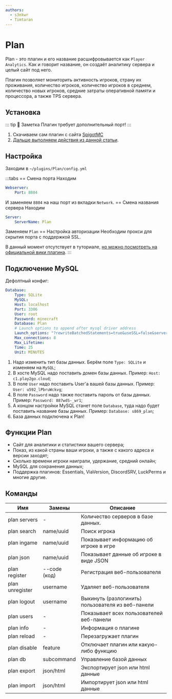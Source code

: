 ```yaml
---
authors: 
  - s3nkwr
  - Timtaran
---
```


# Plan

Plan - это плагин и его название расшифровывается как `Player Analytics`.
Как и говорит название, он создаёт аналитику сервера и целый сайт под него.

Плагин позволяет мониторить активность игроков, страну их проживания, количество игроков, количество игроков в среднем, количество новых игроков, средние затраты оперативной памяти и процессора, а также TPS сервера.

## Установка

::: tip :pushpin: Заметка
Плагин требует дополнительный порт!
:::

1. Скачиваем сам плагин с сайта [SpigotMC](https://www.spigotmc.org/resources/32536/)
2. [Дальше выполняем действия из данной статьи](https://wiki.play2go.cloud/minecraft/installplugins).

## Настройка

Заходим в `~/plugins/Plan/config.yml`

:::tabs
== Смена порта
Находим

```yaml
Webserver:
    Port: 8804
```

И заменяем `8804` на наш порт из вкладки `Network`.
== Смена названия сервера
Находим

```yaml
Server:
    ServerName: Plan
```

Заменяем `Plan`
== Настройка авторизации
Необходим прокси для скрытия порта с поддержкой SSL.

В данный момент отсутствует в туториале, [но можно посмотреть на официальной вики плагина](https://github.com/plan-player-analytics/Plan/wiki/SSL-Certificate-%28HTTPS%29-Set-Up).
:::

## Подключение MySQL

Дефолтный конфиг:

```yaml
Database:
    Type: SQLite
    MySQL:
    Host: localhost
    Port: 3306
    User: root
    Password: minecraft
    Database: Plan
    # Launch options to append after mysql driver address
    Launch_options: "?rewriteBatchedStatements=true&useSSL=false&serverTimezone=UTC"
    Max_connections: 8
    Max_Lifetime:
    Time: 25
    Unit: MINUTES
```

1. Надо изменить тип базы данных. Берём поле `Type: SQLite` и изменяем на `MySQL`;
2. В хосте MySQL надо поставить домен базы данных. Пример: `Host: c1.play2go.cloud`;
3. В поле `User` надо поставить User'а вашей базы данных. Пример: `User: u592_lPbruWckvg`;
4. В поле `Password` надо также поставить пароль от базы данных. Пример: `Password: 887wdS-_wr1`;
5. А концом настройки MySQL станет поле `Database`, туда надо будет поставить название базы данных. Пример: `Database: s869_plan`;
6. База данных подключена к Plan!

## Функции Plan

- Сайт для аналитики и статистики вашего сервера;
- Показ, из какой страны ваши игроки, а также с какого адреса и версии заходят;
- Сколько времени игроки наиграли, удержание, средний онлайн;
- MySQL для сохранения данных;
- Поддержка плагинов: Essentials, ViaVersion, DiscordSRV, LuckPerms и многие другие.

## Команды

| Имя | Замены | Описание |
| ----------- | ----------- | ----------- |
| plan servers | - | Количество серверов в базе данных. |
| plan search | name/uuid | Поиск игрока |
| plan ingame | name/uuid | Показывает информацию об игроке в игре |
| plan json | name/uuid | Показывает данные об игроке в виде JSON |
| plan register | --code (код) | Регистрация веб-пользователя |
| plan unregister | username | Удаляет веб-пользователя |  
| plan logout | username | Выкинуть (разлогинить) пользователя из веб-панели |
| plan users | - | Показывает всех пользователей веб-панели |
| plan info | - | Информация о плагине |
| plan reload | - | Перезагружает плагин |
| plan disable | feature | Отключает плагин или какую-либо функцию |  
| plan db | subcommand | Управление базой данных |
| plan export | json/html | Экспортирует json или html данные |
| plan import | json/html | Импортирует json или html данные |
